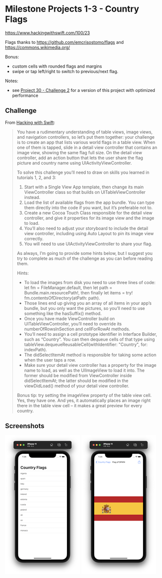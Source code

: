 # Milestone Projects 1-3 - Country Flags

https://www.hackingwithswift.com/100/23

Flags thanks to https://github.com/emcrisostomo/flags and https://commons.wikimedia.org/

Bonus:
- custom cells with rounded flags and margins
- swipe or tap left/right to switch to previous/next flag.

Notes:
- see [Project 30 - Challenge 2](../40-Project30/Challenge2) for a version of this project with optimized performance

## Challenge

From [Hacking with Swift](https://www.hackingwithswift.com/guide/2/3/challenge):
>You have a rudimentary understanding of table views, image views, and navigation controllers, so let’s put them together: your challenge is to create an app that lists various world flags in a table view. When one of them is tapped, slide in a detail view controller that contains an image view, showing the same flag full size. On the detail view controller, add an action button that lets the user share the flag picture and country name using UIActivityViewController.
>
>To solve this challenge you’ll need to draw on skills you learned in tutorials 1, 2, and 3:
>
>1. Start with a Single View App template, then change its main ViewController class so that builds on UITableViewController instead.
>2. Load the list of available flags from the app bundle. You can type them directly into the code if you want, but it’s preferable not to.
>3. Create a new Cocoa Touch Class responsible for the detail view controller, and give it properties for its image view and the image to load.
>4. You’ll also need to adjust your storyboard to include the detail view controller, including using Auto Layout to pin its image view correctly.
>5. You will need to use UIActivityViewController to share your flag.
>
>As always, I’m going to provide some hints below, but I suggest you try to complete as much of the challenge as you can before reading them.
>
>Hints:
>
>- To load the images from disk you need to use three lines of code: let fm = FileManager.default, then let path = Bundle.main.resourcePath!, then finally let items = try! fm.contentsOfDirectory(atPath: path).
>- Those lines end up giving you an array of all items in your app’s bundle, but you only want the pictures, so you’ll need to use something like the hasSuffix() method.
>- Once you have made ViewController build on UITableViewController, you’ll need to override its numberOfRowsInSection and cellForRowAt methods.
>- You’ll need to assign a cell prototype identifier in Interface Builder, such as “Country”. You can then dequeue cells of that type using tableView.dequeueReusableCell(withIdentifier: "Country", for: indexPath).
>- The didSelectItemAt method is responsible for taking some action when the user taps a row.
>- Make sure your detail view controller has a property for the image name to load, as well as the UIImageView to load it into. The former should be modified from ViewController inside didSelectItemAt; the latter should be modified in the viewDidLoad() method of your detail view controller.
>
>Bonus tip: try setting the imageView property of the table view cell. Yes, they have one. And yes, it automatically places an image right there in the table view cell – it makes a great preview for every country.

## Screenshots

![screenshot1](screenshots/screen01.png)
![screenshot2](screenshots/screen02.png)
